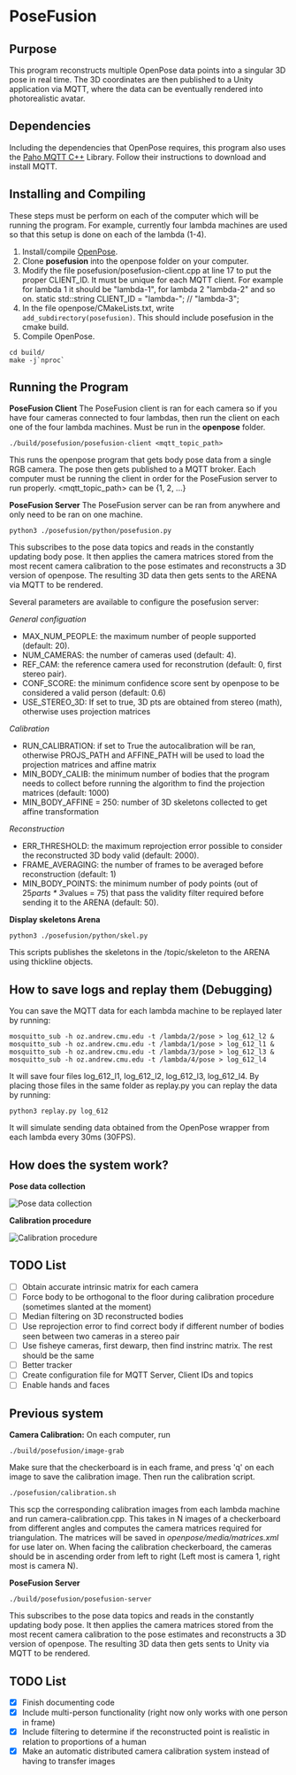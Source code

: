 PoseFusion
====================================



## Purpose
This program reconstructs multiple OpenPose data points into a singular 3D pose in real time. The 3D coordinates are then published to a Unity application via MQTT, where the data can be eventually rendered into photorealistic avatar.


## Dependencies
Including the dependencies that OpenPose requires, this program also uses the [Paho MQTT C++](https://github.com/eclipse/paho.mqtt.cpp) Library. Follow their instructions to download and install MQTT.


## Installing and Compiling
These steps must be perform on each of the computer which will be running the program. For example, currently four lambda machines are used so that this setup is done on each of the lambda (1-4).
1. Install/compile [OpenPose](https://github.com/CMU-Perceptual-Computing-Lab/openpose).
2. Clone **posefusion** into the openpose folder on your computer.
3. Modify the file posefusion/posefusion-client.cpp at line 17 to put the proper CLIENT_ID. It must be unique for each MQTT client. For example for lambda 1 it should be "lambda-1", for lambda 2 "lambda-2" and so on.
static std::string CLIENT_ID   = "lambda-"; // "lambda-3";
4. In the file openpose/CMakeLists.txt, write `add_subdirectory(posefusion)`. This should include posefusion in the cmake build.
5. Compile OpenPose.
```
cd build/
make -j`nproc`
```


## Running the Program

**PoseFusion Client**
The PoseFusion client is ran for each camera so if you have four cameras connected to four lambdas, then run the client on each one of the four lambda machines.
Must be run in the **openpose** folder.
```
./build/posefusion/posefusion-client <mqtt_topic_path>
```
This runs the openpose program that gets body pose data from a single RGB camera. The pose then gets published to a MQTT broker. Each computer must be running the client in order for the PoseFusion server to run properly. <mqtt_topic_path> can be {1, 2, ...}

**PoseFusion Server**
The PoseFusion server can be ran from anywhere and only need to be ran on one machine.
```
python3 ./posefusion/python/posefusion.py
```
This subscribes to the pose data topics and reads in the constantly updating body pose. It then applies the camera matrices stored from the most recent camera calibration to the pose estimates and reconstructs a 3D version of openpose. The resulting 3D data then gets sents to the ARENA via MQTT to be rendered.

Several parameters are available to configure the posefusion server:

*General configuation*
 - MAX_NUM_PEOPLE: the maximum number of people supported (default: 20).
 - NUM_CAMERAS: the number of cameras used (default: 4).
 - REF_CAM: the reference camera used for reconstrution (default: 0, first stereo pair).
 - CONF_SCORE: the minimum confidence score sent by openpose to be considered a valid person (default: 0.6)
 - USE_STEREO_3D: If set to true, 3D pts are obtained from stereo (math), otherwise uses projection matrices

*Calibration*
 - RUN_CALIBRATION: if set to True the autocalibration will be ran, otherwise PROJS_PATH and AFFINE_PATH will be used to load the projection matrices and affine matrix
 - MIN_BODY_CALIB: the minimum number of bodies that the program needs to collect before running the algorithm to find the
                   projection matrices (default: 1000)
 - MIN_BODY_AFFINE = 250: number of 3D skeletons collected to get affine transformation

*Reconstruction*
 - ERR_THRESHOLD: the maximum reprojection error possible to consider the reconstructed 3D body valid (default: 2000).
 - FRAME_AVERAGING: the number of frames to be averaged before reconstruction (default: 1)
 - MIN_BODY_POINTS: the minimum number of pody points (out of 25*parts * 3*values = 75) that pass the validity filter required before sending it to the ARENA (default: 50).

**Display skeletons Arena**
```
python3 ./posefusion/python/skel.py
```
This scripts publishes the skeletons in the /topic/skeleton to the ARENA using thickline objects.

## How to save logs and replay them (Debugging)
You can save the MQTT data for each lambda machine to be replayed later by running:
```
mosquitto_sub -h oz.andrew.cmu.edu -t /lambda/2/pose > log_612_l2 & mosquitto_sub -h oz.andrew.cmu.edu -t /lambda/1/pose > log_612_l1 & mosquitto_sub -h oz.andrew.cmu.edu -t /lambda/3/pose > log_612_l3 & mosquitto_sub -h oz.andrew.cmu.edu -t /lambda/4/pose > log_612_l4
```
It will save four files log_612_l1, log_612_l2, log_612_l3, log_612_l4. By placing those files in the same folder as replay.py you can replay the data by running:
```
python3 replay.py log_612
```
It will simulate sending data obtained from the OpenPose wrapper from each lambda every 30ms (30FPS).

## How does the system work?
**Pose data collection**

![Pose data collection](/images/DataCollectDiagram.png)

**Calibration procedure**

![Calibration procedure](/images/CalibrationDiagram.png)


## TODO List
- [ ] Obtain accurate intrinsic matrix for each camera
- [ ] Force body to be orthogonal to the floor during calibration procedure (sometimes slanted at the moment)
- [ ] Median filtering on 3D reconstructed bodies
- [ ] Use reprojection error to find correct body if different number of bodies seen between two cameras in a stereo pair
- [ ] Use fisheye cameras, first dewarp, then find instrinc matrix. The rest should be the same
- [ ] Better tracker
- [ ] Create configuration file for MQTT Server, Client IDs and topics
- [ ] Enable hands and faces

## Previous system
**Camera Calibration:**
On each computer, run 
```
./build/posefusion/image-grab
``` 
Make sure that the checkerboard is in each frame, and press 'q' on each image to save the calibration image.
Then run the calibration script.
```
./posefusion/calibration.sh
```
This scp the corresponding calibration images from each lambda machine and run camera-calibration.cpp. This takes in N images of a checkerboard from different angles and computes the camera matrices required for triangulation. The matrices will be saved in *openpose/media/matrices.xml* for use later on. When facing the calibration checkerboard, the cameras should be in ascending order from left to right (Left most is camera 1, right most is camera N).

**PoseFusion Server**
```
./build/posefusion/posefusion-server
```
This subscribes to the pose data topics and reads in the constantly updating body pose. It then applies the camera matrices stored from the most recent camera calibration to the pose estimates and reconstructs a 3D version of openpose. The resulting 3D data then gets sents to Unity via MQTT to be rendered.


## TODO List
- [x] Finish documenting code
- [x] Include multi-person functionality (right now only works with one person in frame)
- [x] Include filtering to determine if the reconstructed point is realistic in relation to proportions of a human
- [x] Make an automatic distributed camera calibration system instead of having to transfer images